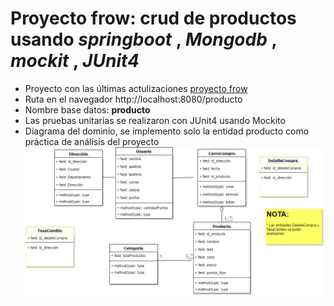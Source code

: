 # Proyecto frow: crud de productos usando _springboot_ , _Mongodb_ , _mockit_ , _JUnit4_

* Proyecto con las últimas actulizaciones [proyecto frow](proyecto_mongodb_springboot/com.sofka.frowFinal)
* Ruta en el navegador http://localhost:8080/producto
* Nombre base datos: __producto__
* Las pruebas unitarias se realizaron con JUnit4 usando Mockito
* Diagrama del dominio, se implemento solo la entidad producto como práctica de análisis del proyecto ![dominio](./frow_crud.png)
